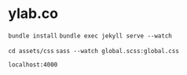 ylab.co
=======

`bundle install`
`bundle exec jekyll serve --watch`

`cd assets/css`
`sass --watch global.scss:global.css`

`localhost:4000`
